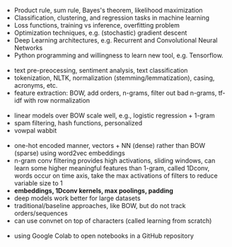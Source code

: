 * Product rule, sum rule, Bayes's theorem, likelihood maximization
* Classification, clustering, and regression tasks in machine learning
* Loss functions, training vs inference, overfitting problem
* Optimization techniques, e.g. (stochastic) gradient descent
* Deep Learning architectures, e.g. Recurrent and Convolutional Neural Networks
* Python programming and willingness to learn new tool, e.g. Tensorflow.
<br/><br/>
* text pre-preocessing, sentiment analysis, text classification
* tokenization, NLTK, normalization (stemming/lemmatization), casing, acronyms, etc.
* feature extraction: BOW, add orders, n-grams, filter out bad n-grams, tf-idf with row normalization
<br/><br/>
* linear models over BOW scale well, e.g., logistic regression + 1-gram
* spam filtering, hash functions, personalized
* vowpal wabbit
<br/><br/>
* one-hot encoded manner, vectors + NN (dense) rather than BOW (sparse) using word2vec embeddings
* n-gram conv filtering provides high activations, sliding windows, can learn some higher meaningful features than 1-gram, called 1Dconv, words occur on time axis, take the max activations of filters to reduce variable size to 1
* **embeddings, 1Dconv kernels, max poolings, padding**
* deep models work better for large datasets
* traditional/baseline approaches, like BOW, but do not track orders/sequences
* can use convnet on top of characters (called learning from scratch)
<br/><br/>
* using Google Colab to open notebooks in a GitHub repository





